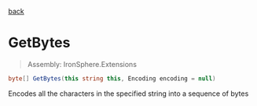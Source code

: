 ﻿

[back](/IronSphere.Extensions/types/StringExtension)

# GetBytes

> Assembly: IronSphere.Extensions

```csharp
byte[] GetBytes(this string this, Encoding encoding = null)
```

Encodes all the characters in the specified string into a sequence of bytes

 